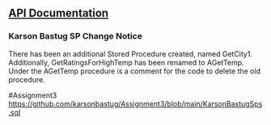 
## [API Documentation](AsthmaAPI/README.md)

### Karson Bastug SP Change Notice
There has been an additional Stored Procedure created, named GetCity1. Additionally, GetRatingsForHighTemp has been renamed to AGetTemp. Under the AGetTemp procedure is a comment for the code to delete the old procedure.

#Assignment3
https://github.com/karsonbastug/Assignment3/blob/main/KarsonBastugSps.sql
